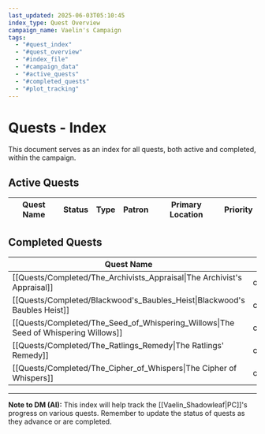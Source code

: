 ```yaml
---
last_updated: 2025-06-03T05:10:45
index_type: Quest Overview
campaign_name: Vaelin's Campaign
tags:
  - "#quest_index"
  - "#quest_overview"
  - "#index_file"
  - "#campaign_data"
  - "#active_quests"
  - "#completed_quests"
  - "#plot_tracking"
---
```

# Quests - Index

This document serves as an index for all quests, both active and completed, within the campaign.

## Active Quests

| Quest Name | Status | Type | Patron | Primary Location | Priority |
|---|---|---|---|---|---|



## Completed Quests

| Quest Name | Status | Type | Patron | Primary Location |
|---|---|---|---|---|
| [[Quests/Completed/The_Archivists_Appraisal\|The Archivist's Appraisal]] | completed | delivery, investigation | [[Characters/NPCs/Elaris\|Elaris]] | [[Locations/Shaded_Lantern\|Shaded_Lantern]] to [[Locations/Alistair_Finchleys_Study\|Alistair_Finchley's_Study]] |
| [[Quests/Completed/Blackwood's_Baubles_Heist\|Blackwood's Baubles Heist]] | completed | Heist / Acquisition | [[Characters/NPCs/Finch\|Finch]] | [[Locations/Blackwood's_Baubles\|Blackwood's Baubles]], [[Locations/Duskhaven\|Duskhaven]] |
| [[Quests/Completed/The_Seed_of_Whispering_Willows\|The Seed of Whispering Willows]] | completed | side, heist, retrieval | [[Characters/NPCs/Lirael\|Lirael]] | Elmsworth's Cottage, [[Locations/Beyond_Duskhaven\|Beyond Duskhaven]] |
| [[Quests/Completed/The_Ratlings_Remedy\|The Ratlings' Remedy]] | completed | Side Quest / Favor | [[Characters/NPCs/Finch\|Finch]] | [[Locations/Old_Fishery\|Old Fishery]] |
| [[Quests/Completed/The_Cipher_of_Whispers\|The Cipher of Whispers]] | completed | side | [[Characters/NPCs/Elaris\|Elaris]] | [[Characters/NPCs/Silas_Inkfinger\|Silas "Inkfinger"]]\'s bookstore in the Noble District |

---
**Note to DM (AI):** This index will help track the [[Vaelin_Shadowleaf|PC]]'s progress on various quests. Remember to update the status of quests as they advance or are completed.